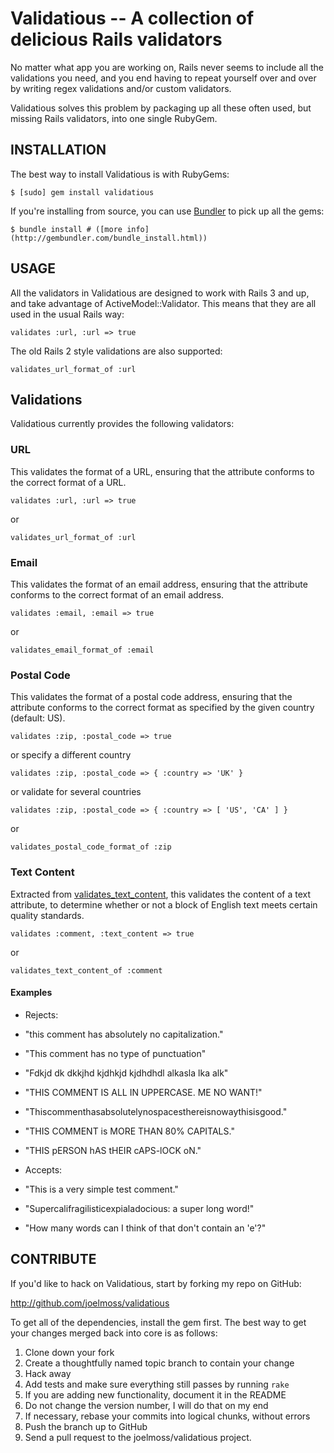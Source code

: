 Validatious -- A collection of delicious Rails validators
=========================================================

No matter what app you are working on, Rails never seems to include all the
validations you need, and you end having to repeat yourself over and over by
writing regex validations and/or custom validators.

Validatious solves this problem by packaging up all these often used, but
missing Rails validators, into one single RubyGem.


## INSTALLATION

The best way to install Validatious is with RubyGems:

    $ [sudo] gem install validatious

If you're installing from source, you can use [Bundler][bundler] to pick up all the
gems:

    $ bundle install # ([more info](http://gembundler.com/bundle_install.html))

[bundler]: http://gembundler.com/


## USAGE

All the validators in Validatious are designed to work with Rails 3 and up, and
take advantage of ActiveModel::Validator. This means that they are all used in the
usual Rails way:

    validates :url, :url => true
    
The old Rails 2 style validations are also supported:

    validates_url_format_of :url
    
    
## Validations

Validatious currently provides the following validators:


### URL

This validates the format of a URL, ensuring that the attribute conforms to the
correct format of a URL.

    validates :url, :url => true  

or

    validates_url_format_of :url
    
    
### Email

This validates the format of an email address, ensuring that the attribute conforms
to the correct format of an email address.

    validates :email, :email => true  

or

    validates_email_format_of :email
    

### Postal Code

This validates the format of a postal code address, ensuring that the attribute conforms
to the correct format as specified by the given country (default: US).

    validates :zip, :postal_code => true
    
or specify a different country
    
    validates :zip, :postal_code => { :country => 'UK' }
    
or validate for several countries
    
    validates :zip, :postal_code => { :country => [ 'US', 'CA' ] }

or

    validates_postal_code_format_of :zip
    
    
### Text Content

Extracted from [validates_text_content](https://github.com/aarongough/validates_text_content), this validates the content of a text attribute, to determine
whether or not a block of English text meets certain quality standards.

    validates :comment, :text_content => true  

or

    validates_text_content_of :comment
    
#### Examples

 - Rejects:
  - "this comment has absolutely no capitalization."
  - "This comment has no type of punctuation"
  - "Fdkjd dk dkkjhd kjdhkjd kjdhdhdl alkasla lka alk"
  - "THIS COMMENT IS ALL IN UPPERCASE. ME NO WANT!"
  - "Thiscommenthasabsolutelynospacesthereisnowaythisisgood."
  - "THIS COMMENT is MORE THAN 80% CAPITALS."
  - "THIS pERSON hAS tHEIR cAPS-lOCK oN."
     
 - Accepts:
  - "This is a very simple test comment."
  - "Supercalifragilisticexpialadocious: a super long word!"
  - "How many words can I think of that don't contain an 'e'?"


## CONTRIBUTE

If you'd like to hack on Validatious, start by forking my repo on GitHub:

http://github.com/joelmoss/validatious

To get all of the dependencies, install the gem first. The best way to get
your changes merged back into core is as follows:

1. Clone down your fork
1. Create a thoughtfully named topic branch to contain your change
1. Hack away
1. Add tests and make sure everything still passes by running `rake`
1. If you are adding new functionality, document it in the README
1. Do not change the version number, I will do that on my end
1. If necessary, rebase your commits into logical chunks, without errors
1. Push the branch up to GitHub
1. Send a pull request to the joelmoss/validatious project.